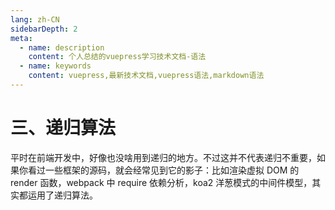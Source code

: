 ```yaml
---
lang: zh-CN
sidebarDepth: 2
meta:
  - name: description
    content: 个人总结的vuepress学习技术文档-语法
  - name: keywords
    content: vuepress,最新技术文档,vuepress语法,markdown语法
---
```


# 三、递归算法

平时在前端开发中，好像也没啥用到递归的地方。不过这并不代表递归不重要，如果你看过一些框架的源码，就会经常见到它的影子：比如渲染虚拟 DOM 的 render 函数，webpack 中 require 依赖分析，koa2 洋葱模式的中间件模型，其实都运用了递归算法。
